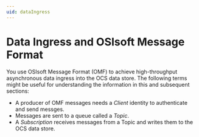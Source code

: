 ```yaml
---
uid: dataIngress
---
```


Data Ingress and OSIsoft Message Format
=======================================

You use OSIsoft Message Format (OMF) to achieve high-throughput asynchronous data ingress 
into the OCS data store. The following terms might be useful for understanding the information
in this and subsequent sections:

* A producer of OMF messages needs a *Client* identity to authenticate and send messges.
* Messages are sent to a queue called a *Topic*. 
* A *Subscription* receives messages from a Topic and writes them to the OCS 
  data store.
